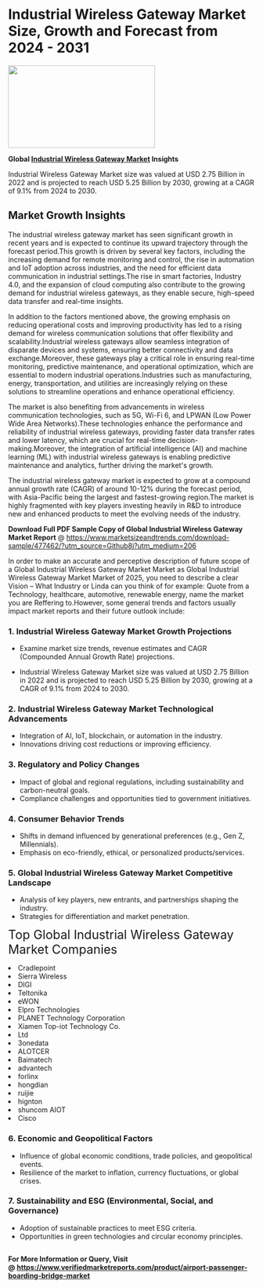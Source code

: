 <H1>Industrial Wireless Gateway Market Size, Growth and Forecast from 2024 - 2031</H1><img class="aligncenter size-medium wp-image-584254" src="https://thirdeyenews.in/wp-content/uploads/2024/09/Global-Market-Research-300x168.jpeg" alt="" width="300" height="168" /><p><strong>Global&nbsp;<a href="https://www.marketsizeandtrends.com/download-sample/477462/?utm_source=Github8j?utm_medium=206">Industrial Wireless Gateway Market</a> Insights</strong></p><p>Industrial Wireless Gateway Market size was valued at USD 2.75 Billion in 2022 and is projected to reach USD 5.25 Billion by 2030, growing at a CAGR of 9.1% from 2024 to 2030.</p><p><h2>Market Growth Insights</h2> <p>The industrial wireless gateway market has seen significant growth in recent years and is expected to continue its upward trajectory through the forecast period.This growth is driven by several key factors, including the increasing demand for remote monitoring and control, the rise in automation and IoT adoption across industries, and the need for efficient data communication in industrial settings.The rise in smart factories, Industry 4.0, and the expansion of cloud computing also contribute to the growing demand for industrial wireless gateways, as they enable secure, high-speed data transfer and real-time insights.</p> <p>In addition to the factors mentioned above, the growing emphasis on reducing operational costs and improving productivity has led to a rising demand for wireless communication solutions that offer flexibility and scalability.Industrial wireless gateways allow seamless integration of disparate devices and systems, ensuring better connectivity and data exchange.Moreover, these gateways play a critical role in ensuring real-time monitoring, predictive maintenance, and operational optimization, which are essential to modern industrial operations.Industries such as manufacturing, energy, transportation, and utilities are increasingly relying on these solutions to streamline operations and enhance operational efficiency.</p> <p>The market is also benefiting from advancements in wireless communication technologies, such as 5G, Wi-Fi 6, and LPWAN (Low Power Wide Area Networks).These technologies enhance the performance and reliability of industrial wireless gateways, providing faster data transfer rates and lower latency, which are crucial for real-time decision-making.Moreover, the integration of artificial intelligence (AI) and machine learning (ML) with industrial wireless gateways is enabling predictive maintenance and analytics, further driving the market's growth.</p> <p>The industrial wireless gateway market is expected to grow at a compound annual growth rate (CAGR) of around 10-12% during the forecast period, with Asia-Pacific being the largest and fastest-growing region.The market is highly fragmented with key players investing heavily in R&D to introduce new and enhanced products to meet the evolving needs of the industry.</p> <p><span class=""><strong>Download Full PDF Sample Copy of Global Industrial Wireless Gateway Market Report</strong> @ <a href="https://www.marketsizeandtrends.com/download-sample/477462/?utm_source=Github8j?utm_medium=206" target="_blank">https://www.marketsizeandtrends.com/download-sample/477462/?utm_source=Github8j?utm_medium=206</a></span></p><p>In order to make an accurate and perceptive description of future scope of a Global&nbsp;Industrial Wireless Gateway Market Market as Global&nbsp;Industrial Wireless Gateway Market Market of 2025, you need to describe a clear Vision &ndash; What Industry or Linda can you think of for example: Quote from a Technology, healthcare, automotive, renewable energy, name the market you are Reffering to.However, some general trends and factors usually impact market reports and their future outlook include:</p><h3>1.&nbsp;<strong>Industrial Wireless Gateway Market Growth Projections</strong></h3><ul><li>Examine market size trends, revenue estimates and CAGR (Compounded Annual Growth Rate) projections.</li><li><p>Industrial Wireless Gateway Market size was valued at USD 2.75 Billion in 2022 and is projected to reach USD 5.25 Billion by 2030, growing at a CAGR of 9.1% from 2024 to 2030.</p></li></ul><h3>2.&nbsp;<strong>Industrial Wireless Gateway Market Technological Advancements</strong></h3><ul><li>Integration of AI, IoT, blockchain, or automation in the industry.</li><li>Innovations driving cost reductions or improving efficiency.</li></ul><h3>3.&nbsp;<strong>Regulatory and Policy Changes</strong></h3><ul><li>Impact of global and regional regulations, including sustainability and carbon-neutral goals.</li><li>Compliance challenges and opportunities tied to government initiatives.</li></ul><h3>4.&nbsp;<strong>Consumer Behavior Trends</strong></h3><ul><li>Shifts in demand influenced by generational preferences (e.g., Gen Z, Millennials).</li><li>Emphasis on eco-friendly, ethical, or personalized products/services.</li></ul><h3>5.&nbsp;<strong>Global Industrial Wireless Gateway Market Competitive Landscape</strong></h3><ul><li>Analysis of key players, new entrants, and partnerships shaping the industry.</li><li>Strategies for differentiation and market penetration.</li></ul><p data-pm-slice="1 1 []"><span style="color: inherit; font-family: inherit; font-size: 25px;">Top Global Industrial Wireless Gateway Market Companies</span></p><div class="" data-test-id=""><p><li>Cradlepoint</li><li> Sierra Wireless</li><li> DIGI</li><li> Teltonika</li><li> eWON</li><li> Elpro Technologies</li><li> PLANET Technology Corporation</li><li> Xiamen Top-iot Technology Co.</li><li>Ltd</li><li> 3onedata</li><li> ALOTCER</li><li> Baimatech</li><li> advantech</li><li> forlinx</li><li> hongdian</li><li> ruijie</li><li> hignton</li><li> shuncom AIOT</li><li> Cisco</li></p></div><h3>6.&nbsp;<strong>Economic and Geopolitical Factors</strong></h3><ul><li>Influence of global economic conditions, trade policies, and geopolitical events.</li><li>Resilience of the market to inflation, currency fluctuations, or global crises.</li></ul><h3>7.&nbsp;<strong>Sustainability and ESG (Environmental, Social, and Governance)</strong></h3><ul><li>Adoption of sustainable practices to meet ESG criteria.</li><li>Opportunities in green technologies and circular economy principles.</li></ul><h2><strong style="font-size: 14px;">For More Information or Query, Visit @&nbsp;</strong><a style="background-color: #ffffff; font-size: 14px;" href="https://www.marketsizeandtrends.com/report/industrial-wireless-gateway-market/" target="_blank">https://www.verifiedmarketreports.com/product/airport-passenger-boarding-bridge-market</a></h2>